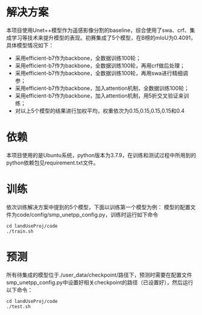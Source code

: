 # 解决方案
本项目使用Unet++模型作为遥感影像分割的baseline，综合使用了swa、crf、集成学习等技术来提升模型的表现。初赛集成了5个模型，在B榜的mIoU为0.4091，具体模型情况如下：
* 采用efficient-b7作为backbone，全数据训练100轮；
* 采用efficient-b7作为backbone，全数据训练100轮，再用crf做后处理；
* 采用efficient-b7作为backbone，全数据训练100轮，再用swa进行精细调参；
* 采用efficient-b7作为backbone，加入attention机制，全数据训练100轮；  
* 采用efficient-b7作为backbone，加入attention机制，用5折交叉验证来训练；
* 对以上5个模型的结果进行加权平均，权重依次为0.15,0.15,0.15,0.15和0.4


# 依赖
本项目使用的是Ubuntu系统，python版本为3.7.9，在训练和测试过程中所用到的python依赖包见requirement.txt文件。

# 训练
依次训练解决方案中提到的5个模型，下面以训练第一个模型为例：
模型的配置文件为code/config/smp_unetpp_config.py，训练时运行如下命令
```
cd landUseProj/code
./train.sh
```

# 预测
所有待集成的模型位于./user_data/checkpoint/路径下，预测时需要在配置文件smp_unetpp_config.py中设置好相关checkpoint的路径（已设置好），然后运行以下命令：
```
cd landUseProj/code
./test.sh
```




